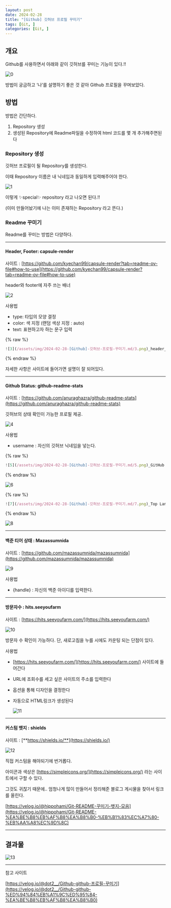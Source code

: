 ```yaml
---
layout: post
date: 2024-02-28
title: "[Github] 깃허브 프로필 꾸미기"
tags: [Git, ]
categories: [Git, ]
---
```



## 개요


Github를 사용하면서 아래와 같이 깃허브를 꾸미는 기능이 있다.!!


![0](/assets/img/2024-02-28-[Github]-깃허브-프로필-꾸미기.md/0.png)


방법이 궁금하고 ‘나’를 설명하기 좋은 것 같아 Github 프로필을 꾸며보았다.



## 방법


방법은 간단하다.

1. Repository 생성
2. 생성된 Repository에 Readme파일을 수정하여 html 코드를 몇 개 추가해주면된다


### Repository 생성


깃허브 프로필이 될 Repository를 생성한다.


이때 Repository 이름은 내 닉네임과 동일하게 입력해주어야 한다.


![1](/assets/img/2024-02-28-[Github]-깃허브-프로필-꾸미기.md/1.png)


이렇게 ✨special✨ repository 라고 나오면 된다.!!


(이미 만들어놨기에 나는 이미 존재하는 Repository 라고 뜬다.)



### Readme 꾸미기


Readme를 꾸미는 방법은 다양하다.


---



#### **Header, Footer: capsule-render**


사이트 : [https://github.com/kyechan99/capsule-render?tab=readme-ov-file#how-to-use](https://github.com/kyechan99/capsule-render?tab=readme-ov-file#how-to-use)


header와 footer에 자주 쓰는 배너


![2](/assets/img/2024-02-28-[Github]-깃허브-프로필-꾸미기.md/2.png)


사용법

- type: 타입의 모양 결정
- color: 색 지정 (랜덤 색상 지정 : auto)
- text: 표현하고자 하는 문구 입력


{% raw %}
```javascript
![3](/assets/img/2024-02-28-[Github]-깃허브-프로필-꾸미기.md/3.png)_header_
```
{% endraw %}



자세한 사항은 사이트에 들어가면 설명이 잘 되어있다.


---



#### **Github Status: github-readme-stats**


사이트 : [https://github.com/anuraghazra/github-readme-stats](https://github.com/anuraghazra/github-readme-stats)


깃허브의 상태 확인이 가능한 프로필 제공.


![4](/assets/img/2024-02-28-[Github]-깃허브-프로필-꾸미기.md/4.png)


사용법

- username : 자신의 깃허브 닉네임을 넣는다.


{% raw %}
```javascript
![5](/assets/img/2024-02-28-[Github]-깃허브-프로필-꾸미기.md/5.png)_GitHub stats_
```
{% endraw %}



![6](/assets/img/2024-02-28-[Github]-깃허브-프로필-꾸미기.md/6.png)



{% raw %}
```javascript
![7](/assets/img/2024-02-28-[Github]-깃허브-프로필-꾸미기.md/7.png)_Top Langs_](https://github.com/anuraghazra/github-readme-stats)
```
{% endraw %}



![8](/assets/img/2024-02-28-[Github]-깃허브-프로필-꾸미기.md/8.png)


---



#### 백준 티어 상태 : **Mazassumnida**


사이트 : [https://github.com/mazassumnida/mazassumnida](https://github.com/mazassumnida/mazassumnida)


![9](/assets/img/2024-02-28-[Github]-깃허브-프로필-꾸미기.md/9.png)


사용법

- {handle} : 자신의 백준 아이디를 입력한다.

---



#### 방문자수 : **hits.seeyoufarm**


사이트 : [https://hits.seeyoufarm.com/](https://hits.seeyoufarm.com/)


![10](/assets/img/2024-02-28-[Github]-깃허브-프로필-꾸미기.md/10.png)


방문자 수 확인이 가능하다. 단, 새로고침을 누를 시에도 카운팅 되는 단점이 있다.


사용법

- [https://hits.seeyoufarm.com/](https://hits.seeyoufarm.com/) 사이트에 들어간다
- URL에 조회수를 세고 싶은 사이트의 주소를 입력한다
- 옵션을 통해 디자인을 결정한다
- 자동으로 HTML링크가 생성된다

	![11](/assets/img/2024-02-28-[Github]-깃허브-프로필-꾸미기.md/11.png)


---



#### 커스텀 뱃지 : shields


사이트 : [**https://shields.io/**](https://shields.io/)


![12](/assets/img/2024-02-28-[Github]-깃허브-프로필-꾸미기.md/12.png)


직접 커스텀을 해야되기에 번거롭다.


아이콘과 색상은 [https://simpleicons.org/](https://simpleicons.org/) 라는 사이트에서 구할 수 있다.


그것도 귀찮기 때문에.. 엄청나게 많이 만들어서 정리해준 블로그 게시물을 찾아서 링크를 올린다.


[https://velog.io/@hippohami/Git-README-꾸미기-뱃지-모음](https://velog.io/@hippohami/Git-README-%EA%BE%B8%EB%AF%B8%EA%B8%B0-%EB%B1%83%EC%A7%80-%EB%AA%A8%EC%9D%8C)


---



## 결과물


![13](/assets/img/2024-02-28-[Github]-깃허브-프로필-꾸미기.md/13.png)


---


참고 사이트


[https://velog.io/@dot2__/Github-github-프로필-꾸미기](https://velog.io/@dot2__/Github-github-%ED%94%84%EB%A1%9C%ED%95%84-%EA%BE%B8%EB%AF%B8%EA%B8%B0)

